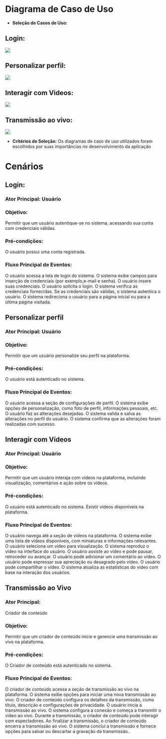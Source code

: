 # Diagrama de Caso de Uso

- **Seleção de Casos de Uso:**
## Login:
<img src="./img/DCU_Login.png" style="height: 400px width:400px" >

## Personalizar perfil:
<img src="./img/DCUso_PersonalizarPerf.png" style="height: 400px width:400px">

## Interagir com Videos:
<img src="./img/DCUso_InteragirVideo.png" style="height: 400px width:400px">

## Transmissão ao vivo:
<img src="./img/DCUso_Transmissão.png" style="height: 400px width:400px">


- **Critérios de Seleção:** Os diagramas de caso de uso utilizados foram escolhidos por suas importâncias no desenvolvimento da aplicação

# Cenários
## Login:

### Ator Principal: Usuário

### Objetivo:
Permitir que um usuário autentique-se no sistema, acessando sua conta com credenciais válidas.

### Pré-condições:
O usuário possui uma conta registrada.

### Fluxo Principal de Eventos:
O usuário acessa a tela de login do sistema.
O sistema exibe campos para inserção de credenciais (por exemplo,e-mail e senha).
O usuário insere suas credenciais.
O usuário solicita o login.
O sistema verifica as credenciais fornecidas.
Se as credenciais são válidas, o sistema autentica o usuário.
O sistema redireciona o usuário para a página inicial ou para a última página visitada.

## Personalizar perfil 
### Ator Principal: Usuário

### Objetivo:
Permitir que um usuário personalize seu perfil na plataforma.

### Pré-condições:
O usuário está autenticado no sistema.

### Fluxo Principal de Eventos:
O usuário acessa a seção de configurações de perfil.
O sistema exibe opções de personalização, como foto de perfil, informações pessoais, etc.
O usuário faz as alterações desejadas.
O sistema valida e salva as alterações no perfil do usuário.
O sistema confirma que as alterações foram realizadas com sucesso.

## Interagir com Vídeos

### Ator Principal: Usuário

### Objetivo: 
Permitir que um usuário interaja com vídeos na plataforma, incluindo visualização, comentários e ação sobre os vídeos.

### Pré-condições:
O usuário está autenticado no sistema.
Existir vídeos disponíveis na plataforma.

### Fluxo Principal de Eventos:
O usuário navega até a seção de vídeos na plataforma.
O sistema exibe uma lista de vídeos disponíveis, com miniaturas e informações relevantes.
O usuário seleciona um vídeo para visualização.
O sistema reproduz o vídeo na interface do usuário.
O usuário assiste ao vídeo e pode pausar, retroceder ou avançar.
O usuário pode adicionar um comentário ao vídeo.
O usuário pode expressar sua apreciação ou desagrado pelo vídeo.
O usuário pode compartilhar o vídeo. 
O sistema atualiza as estatísticas do vídeo com base na interação dos usuários.

## Transmissão ao Vivo

### Ator Principal: 
Criador de conteúdo

### Objetivo: 
Permitir que um  criador de conteúdo inicie e gerencie uma transmissão ao vivo na plataforma.

### Pré-condições:
O Criador de conteúdo está autenticado no sistema.

### Fluxo Principal de Eventos:
O criador de conteúdo acessa a seção de transmissão ao vivo na plataforma.
O sistema exibe opções para iniciar uma nova transmissão ao vivo.
O criador de conteúdo configura os detalhes da transmissão, como título, descrição e configurações de privacidade.
O usuário inicia a transmissão ao vivo.
O sistema configura a conexão e começa a transmitir o vídeo ao vivo.
Durante a transmissão, o criador de conteúdo pode interagir com espectadores.
Ao finalizar a transmissão, o criador de conteúdo encerra a transmissão ao vivo.
O sistema conclui a transmissão e fornece opções para salvar ou descartar a gravação da transmissão..
